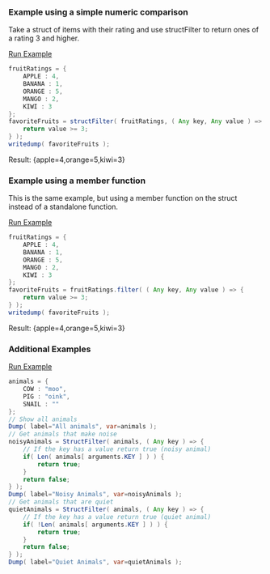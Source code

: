 ### Example using a simple numeric comparison

Take a struct of items with their rating and use structFilter to return ones of a rating 3 and higher.

<a href="https://try.boxlang.io/?code=eJxVjUELgkAQhc%2FOr5ijgpeyLonCBhlSqXjpLLnGklmss4aI%2F73Z6FDM5Xvz4HuNNorKilR37THCCcERRXHc4QZXPjhbkfFxWHDIS5HtbbPmcGLOmZfMh%2FScMgYwh9BUw0MrkokVW2VP2lwoUS1J7WLzs%2Beji6Ib8SZH%2FwND1RqJHkYxTuBoSUZ332ccYRDCjF4IL6uvzf3Jtv8xLt%2FF2j2S" target="_blank">Run Example</a>

```java
fruitRatings = { 
	APPLE : 4,
	BANANA : 1,
	ORANGE : 5,
	MANGO : 2,
	KIWI : 3
};
favoriteFruits = structFilter( fruitRatings, ( Any key, Any value ) => {
	return value >= 3;
} );
writedump( favoriteFruits );

```

Result: {apple=4,orange=5,kiwi=3}

### Example using a member function

This is the same example, but using a member function on the struct instead of a standalone function.

<a href="https://try.boxlang.io/?code=eJxdjcEKgkAURdfOV9ylggRlbRKFCSqkUnHTWnAmhsximjFE%2FPfeRIuItzn3XThXaqtMVRvVXZ5IMIJ5vCyPW6yxDJm34TkdhTmFouL53jUrCifignhBfMjOGWHEppjJur9rZcTOiZ1S%2FizMpGqN0D588G7AVQzhB%2Fq6tQIBkhQj87QwVnffZ5ogitmEIGYv523s7eHjb4XKN%2FmnOu8%3D" target="_blank">Run Example</a>

```java
fruitRatings = { 
	APPLE : 4,
	BANANA : 1,
	ORANGE : 5,
	MANGO : 2,
	KIWI : 3
};
favoriteFruits = fruitRatings.filter( ( Any key, Any value ) => {
	return value >= 3;
} );
writedump( favoriteFruits );

```

Result: {apple=4,orange=5,kiwi=3}

### Additional Examples

<a href="https://try.boxlang.io/?code=eJy1kE9LxDAQxc%2FJp3j21EJx7y4Vin%2BW4rIqPYiIhyhTG5qmmqZKWfrdTeLuag8e9zIwb3i%2FmXlCy1aoHhm24Ozi9gFniNqui1LO7oqV7zqpG9%2BWm7xYeyHi05IvFijr7gtCKYgfCL8c2vcYSryQyqL8dxCl%2BBQm23VIgntFdj%2BHrYVFKxqC7mRP3NcxP5xWWjO82mupLJl4b0oRI9cjGhqRIDvHljOHLSpHo6DWoodwm9VAMGQHo%2BFAhDjgd5yEM1nFWJM%2BkJ8gzNvQkrb96c3VI54dP%2FF49oey5Gzie6FyLqdM%2FrVZCJuwKZ%2FFMHvunyyEIXwMkiwP9XhRBPw8ipMjZXEfVs2zmH3nDN8nsNCR" target="_blank">Run Example</a>

```java
animals = { 
	COW : "moo",
	PIG : "oink",
	SNAIL : ""
};
// Show all animals
Dump( label="All animals", var=animals );
// Get animals that make noise
noisyAnimals = StructFilter( animals, ( Any key ) => {
	// If the key has a value return true (noisy animal)
	if( Len( animals[ arguments.KEY ] ) ) {
		return true;
	}
	return false;
} );
Dump( label="Noisy Animals", var=noisyAnimals );
// Get animals that are quiet
quietAnimals = StructFilter( animals, ( Any key ) => {
	// If the key has a value return true (quiet animal)
	if( !Len( animals[ arguments.KEY ] ) ) {
		return true;
	}
	return false;
} );
Dump( label="Quiet Animals", var=quietAnimals );

```


